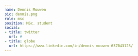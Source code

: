 ```yaml
---
name: Dennis Mouwen
pic: dennis.png
role: msc
position: MSc. student
social:
- title: twitter
  url: #
- title: globe
  url: https://www.linkedin.com/in/dennis-mouwen-637043123/
---
```

